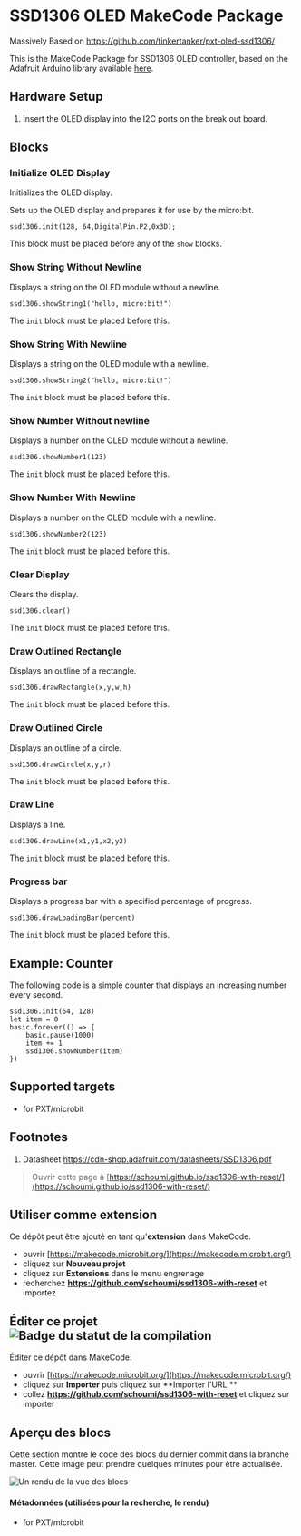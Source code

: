 # SSD1306 OLED MakeCode Package 
Massively Based on https://github.com/tinkertanker/pxt-oled-ssd1306/

This is the MakeCode Package for SSD1306 OLED controller, based on the Adafruit Arduino library available [here](https://github.com/adafruit/Adafruit_SSD1306).

## Hardware Setup
1. Insert the OLED display into the I2C ports on the break out board.

## Blocks
### Initialize OLED Display
Initializes the OLED display.

Sets up the OLED display and prepares it for use by the micro:bit.

```sig
ssd1306.init(128, 64,DigitalPin.P2,0x3D);

```

This block must be placed before any of the ``show`` blocks.

### Show String Without Newline
Displays a string on the OLED module without a newline.

```sig
ssd1306.showString1("hello, micro:bit!")
```

The ``init`` block must be placed before this.

### Show String With Newline
Displays a string on the OLED module with a newline.

```sig
ssd1306.showString2("hello, micro:bit!")
```

The ``init`` block must be placed before this.


### Show Number Without newline
Displays a number on the OLED module without a newline.

```sig
ssd1306.showNumber1(123)
```

The ``init`` block must be placed before this.


### Show Number With Newline
Displays a number on the OLED module with a newline.

```sig
ssd1306.showNumber2(123)
```

The ``init`` block must be placed before this.


### Clear Display
Clears the display.

```sig
ssd1306.clear()
```

The ``init`` block must be placed before this.

### Draw Outlined Rectangle
Displays an outline of a rectangle.

```sig
ssd1306.drawRectangle(x,y,w,h)
```

The ``init`` block must be placed before this.


### Draw Outlined Circle
Displays an outline of a circle.

```sig
ssd1306.drawCircle(x,y,r)
```

The ``init`` block must be placed before this.


### Draw Line
Displays a line.

```sig
ssd1306.drawLine(x1,y1,x2,y2)
```

The ``init`` block must be placed before this.


### Progress bar
Displays a progress bar with a specified percentage of progress.

```sig
ssd1306.drawLoadingBar(percent)
```

The ``init`` block must be placed before this.


## Example: Counter
The following code is a simple counter that displays an increasing number every second.

```blocks
ssd1306.init(64, 128)
let item = 0
basic.forever(() => {
    basic.pause(1000)
    item += 1
    ssd1306.showNumber(item)
})
```

## Supported targets

* for PXT/microbit

## Footnotes

1.  Datasheet https://cdn-shop.adafruit.com/datasheets/SSD1306.pdf



> Ouvrir cette page à [https://schoumi.github.io/ssd1306-with-reset/](https://schoumi.github.io/ssd1306-with-reset/)

## Utiliser comme extension

Ce dépôt peut être ajouté en tant qu'**extension** dans MakeCode.

* ouvrir [https://makecode.microbit.org/](https://makecode.microbit.org/)
* cliquez sur **Nouveau projet**
* cliquez sur **Extensions** dans le menu engrenage
* recherchez **https://github.com/schoumi/ssd1306-with-reset** et importez

## Éditer ce projet ![Badge du statut de la compilation](https://github.com/schoumi/ssd1306-with-reset/workflows/MakeCode/badge.svg)

Éditer ce dépôt dans MakeCode.

* ouvrir [https://makecode.microbit.org/](https://makecode.microbit.org/)
* cliquez sur **Importer** puis cliquez sur **Importer l'URL **
* collez **https://github.com/schoumi/ssd1306-with-reset** et cliquez sur importer

## Aperçu des blocs

Cette section montre le code des blocs du dernier commit dans la branche master.
Cette image peut prendre quelques minutes pour être actualisée.

![Un rendu de la vue des blocs](https://github.com/schoumi/ssd1306-with-reset/raw/master/.github/makecode/blocks.png)

#### Métadonnées (utilisées pour la recherche, le rendu)

* for PXT/microbit
<script src="https://makecode.com/gh-pages-embed.js"></script><script>makeCodeRender("{{ site.makecode.home_url }}", "{{ site.github.owner_name }}/{{ site.github.repository_name }}");</script>
